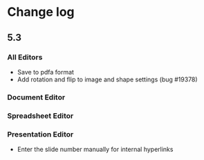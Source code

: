 # Change log
## 5.3
### All Editors
* Save to pdfa format
* Add rotation and flip to image and shape settings (bug #19378)

### Document Editor

### Spreadsheet Editor

### Presentation Editor
* Enter the slide number manually for internal hyperlinks
